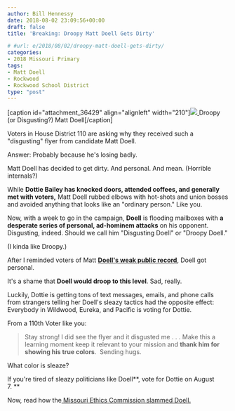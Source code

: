 ```yaml
---
author: Bill Hennessy
date: 2018-08-02 23:09:56+00:00
draft: false
title: 'Breaking: Droopy Matt Doell Gets Dirty'

# #url: e/2018/08/02/droopy-matt-doell-gets-dirty/
categories:
- 2018 Missouri Primary
tags:
- Matt Doell
- Rockwood
- Rockwood School District
type: "post"
---
```


[caption id="attachment_36429" align="alignleft" width="210"][![](https://www.hennessysview.com/wp-content/uploads/2018/08/doell.jpeg)
](https://www.hennessysview.com/wp-content/uploads/2018/08/doell.jpeg) Droopy (or Disgusting?) Matt Doell[/caption]

Voters in House District 110 are asking why they received such a "disgusting" flyer from candidate Matt Doell.

Answer: Probably because he's losing badly.

Matt Doell has decided to get dirty. And personal. And mean. (Horrible internals?)

While **Dottie Bailey has knocked doors, attended coffees, and generally met with voters,** Matt Doell rubbed elbows with hot-shots and union bosses and avoided anything that looks like an "ordinary person." Like you.

Now, with a week to go in the campaign, **Doell** is flooding mailboxes with **a desperate series of personal, ad-hominem attacks** on his opponent. Disgusting, indeed. Should we call him "Disgusting Doell" or "Droopy Doell."

(I kinda like Droopy.)

After I reminded voters of Matt [**Doell's weak public record**](https://www.hennessysview.com/2018/07/31/bad-judgment-rockwood-school-board/), Doell got personal.

It's a shame that **Doell would droop to this level**. Sad, really.

Luckily, Dottie is getting tons of text messages, emails, and phone calls from strangers telling her Doell's sleazy tactics had the opposite effect: Everybody in Wildwood, Eureka, and Pacific is voting for Dottie.

From a 110th Voter like you:



> Stay strong! I did see the flyer and it disgusted me . . . Make this a learning moment keep it relevant to your mission and **thank him for showing his true colors**.  Sending hugs.



What color is sleaze?

If you're tired of sleazy politicians like Doell**, vote for Dottie on August 7. **

Now, read how the[ Missouri Ethics Commission slammed Doell.](https://www.hennessysview.com/2018/08/02/doell-slammed-by-ethics-commission-for-phony-complaint/)


